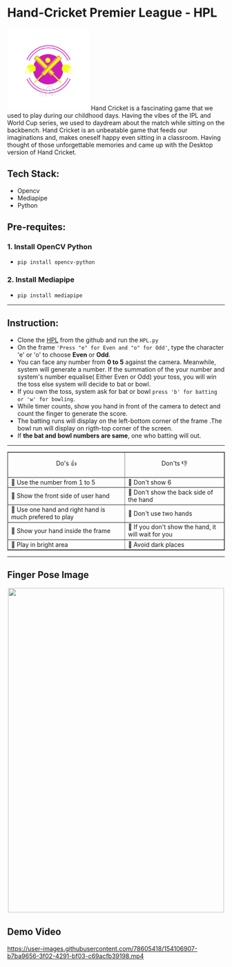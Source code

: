 # Hand-Cricket Premier League - HPL 
<img src="https://github.com/DhanushpathiPrakash/Hand-Cricket-Using-Python/blob/main/HPL.png" width="190" height="190">
Hand Cricket is a fascinating game that we used to play during our childhood days. Having the vibes of the IPL and World Cup series, we used to daydream about the match while sitting on the backbench. Hand Cricket is an unbeatable game that feeds our imaginations and, makes oneself happy even sitting in a classroom. Having thought of those unforgettable memories and came up with the Desktop version of Hand Cricket.

## Tech Stack:
- Opencv
- Mediapipe
- Python

## Pre-requites:
### 1. Install OpenCV Python
  - `pip install opencv-python`
### 2. Install Mediapipe
  - `pip install mediapipe`

<hr>

## Instruction:
  - Clone the [HPL](https://github.com/DhanushpathiPrakash/Hand-Cricket-Using-Python) from the github and run the `HPL.py`
  - On the frame ``'Press "e" for Even and "o" for Odd'``, type the character 'e' or 'o' to choose **Even** or **Odd**.
  - You can face any number from **0 to 5** against the camera. Meanwhile, system will generate a number. If the summation of the your number and system's number equalise( Either Even or Odd) your toss, you will win the toss else system will decide to bat or bowl.
  - If you own the toss, system ask for bat or bowl `press 'b' for batting or 'w' for bowling`.
  - While timer counts, show you hand in front of the camera to detect and count the finger to generate the score.
  - The batting runs will display on the left-bottom corner of the frame .The bowl run will display on rigth-top corner of the screen.
  - If **the bat and bowl numbers are same**, one who batting will out.

<hr>


<table border=1>
  <tr>
    <td><p align="center">Do's 👍</p></td>
    <td><p align="center">Don'ts 👎</p></td>
  </tr>
  <tr>
    <td>🤜 Use the number from 1 to 5</td>
    <td>🤜 Don't show 6</td>
  </tr>
  <tr>
    <td>🤜 Show the front side of user hand</td>
    <td>🤜 Don't show the back side of the hand</td>
  </tr>
  <tr>
    <td>🤜 Use one hand and right hand is much prefered to play </td>
    <td>🤜 Don't use two hands</td>
  </tr>
  <tr>
    <td>🤜 Show your hand inside the frame</td>
    <td>🤜 If you don't show the hand, it will wait for you</td>
  </tr>
  <tr>
    <td>🤜 Play in bright area</td>
    <td>🤜 Avoid dark places</td>
  </tr>
</table>

<hr>

## Finger Pose Image

<p align="center"> <img src="https://res.cloudinary.com/doxblfpd9/image/upload/v1644941897/Hand%20Cricket%20/InShot_20220215_214143570_zsnmvy.jpg" width="500" height="750" /></p>

## Demo Video









https://user-images.githubusercontent.com/78605418/154106907-b7ba9656-3f02-4291-bf03-c69acfb39198.mp4

















